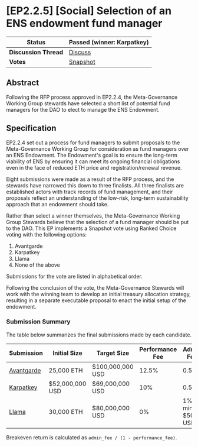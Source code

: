 # \[EP2.2.5] \[Social] Selection of an ENS endowment fund manager



| **Status**            | Passed (winner: Karpatkey)                                                                                             |
| --------------------- | ---------------------------------------------------------------------------------------------------------------------- |
| **Discussion Thread** | [Discuss](https://discuss.ens.domains/t/social-ep2-2-5-selection-of-an-ens-endowment-fund-manager/15188)               |
| **Votes**             | [Snapshot](https://snapshot.org/#/ens.eth/proposal/0x1ab7ef84f6e904582d5b5b921944b5b1a8e36dbff1f1248fde87fef02b046816) |

## Abstract

Following the RFP process approved in EP2.2.4, the Meta-Governance Working Group stewards have selected a short list of potential fund managers for the DAO to elect to manage the ENS Endowment.

## Specification

EP2.2.4 set out a process for fund managers to submit proposals to the Meta-Governance Working Group for consideration as fund managers over an ENS Endowment. The Endowment's goal is to ensure the long-term viability of ENS by ensuring it can meet its ongoing financial obligations even in the face of reduced ETH price and registration/renewal revenue.

Eight submissions were made as a result of the RFP process, and the stewards have narrowed this down to three finalists. All three finalists are established actors with track records of fund management, and their proposals reflect an understanding of the low-risk, long-term sustainability approach that an endowment should take.

Rather than select a winner themselves, the Meta-Governance Working Group Stewards believe that the selection of a fund manager should be put to the DAO. This EP implements a Snapshot vote using Ranked Choice voting with the following options:

1. Avantgarde
2. Karpatkey
3. Llama
4. None of the above

Submissions for the vote are listed in alphabetical order.

Following the conclusion of the vote, the Meta-Governance Stewards will work with the winning team to develop an initial treasury allocation strategy, resulting in a separate executable proposal to enact the initial setup of the endowment.

### Submission Summary

The table below summarizes the final submissions made by each candidate.

| Submission                                                                                         | Initial Size    | Target Size      | Performance Fee | Admin Fee         | Breakeven Return |
| -------------------------------------------------------------------------------------------------- | --------------- | ---------------- | --------------- | ----------------- | ---------------- |
| [Avantgarde](https://discuss.ens.domains/t/endaoment-proposal-avantgarde/14800?u=nick.eth)         | 25,000 ETH      | $100,000,000 USD | 12.5%           | 0.5%              | 0.57%            |
| [Karpatkey](https://discuss.ens.domains/t/endaoment-proposal-karpatkey-steakhouse-financial/14799) | $52,000,000 USD | $69,000,000 USD  | 10%             | 0.5%              | 0.56%            |
| [Llama](https://discuss.ens.domains/t/updated-endaoment-proposal-llama-x-alastor/15183)            | 30,000 ETH      | $80,000,000 USD  | 0%              | 1% min. $500k USD | 1% - 1.28%       |

Breakeven return is calculated as `admin_fee / (1 - performance_fee)`.
